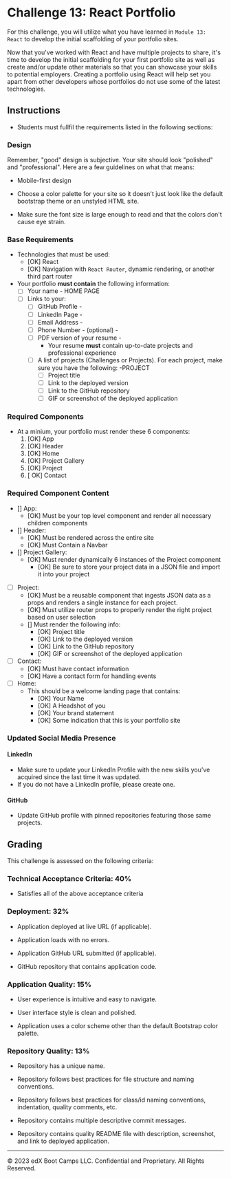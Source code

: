 # Challenge 13: React Portfolio

For this challenge, you will utilize what you have learned in `Module 13: React` to develop the initial scaffolding of your portfolio sites.

Now that you've worked with React and have multiple projects to share, it's time to develop the initial scaffolding for your first portfolio site as well as create and/or update other materials so that you can showcase your skills to potential employers. Creating a portfolio using React will help set you apart from other developers whose portfolios do not use some of the latest technologies.

## Instructions

* Students must fullfil the requirements listed in the following sections:

### Design

Remember, "good" design is subjective. Your site should look "polished" and "professional". Here are a few guidelines on what that means:

* Mobile-first design

* Choose a color palette for your site so it doesn't just look like
the default bootstrap theme or an unstyled HTML site.

* Make sure the font size is large enough to read and that the colors don't cause eye strain.

### Base Requirements

* Technologies that must be used:
  * [OK] React
  * [OK] Navigation with `React Router`, dynamic rendering, or another third part router
* Your portfolio **must contain** the following information:
  * [ ] Your name - HOME PAGE
  * [ ] Links to your:
    * [ ] GitHub Profile - 
    * [ ] LinkedIn Page -
    * [ ] Email Address - 
    * [ ] Phone Number - (optional) - 
    * [ ] PDF version of your resume - 
      * Your resume **must** contain up-to-date projects and professional experience
    * [ ] A list of projects (Challenges or Projects). For each project, make sure you have the following: -PROJECT
      * [ ] Project title
      * [ ] Link to the deployed version
      * [ ] Link to the GitHub repository
      * [ ] GIF or screenshot of the deployed application

### Required Components

* At a minium, your portfolio must render these 6 components:
  1. [OK] App
  2. [OK] Header
  4. [OK] Home
  5. [OK] Project Gallery
  6. [OK] Project
  7. [ OK] Contact

### Required Component Content
* [] App:
  * [OK] Must be your top level component and render all necessary children components
* [] Header:
   * [OK] Must be rendered across the entire site
   * [OK] Must Contain a Navbar
* [] Project Gallery:
  * [OK] Must render dynamically 6 instances of the Project component
    * [OK] Be sure to store your project data in a JSON file and import it into your project
* [ ] Project:
   * [OK] Must be a reusable component that ingests JSON data as a props and renders a single instance for each project.
   * [OK] Must utilize router props to properly render the right project based on user selection
   * [] Must render the following info:
     * [OK] Project title
     * [OK] Link to the deployed version
     * [OK] Link to the GitHub repository
     * [OK] GIF or screenshot of the deployed application
* [ ] Contact:
  * [OK] Must have contact information
  * [OK] Have a contact form for handling events
* [ ] Home:
  * This should be a welcome landing page that contains:
     * [OK] Your Name
     * [OK] A Headshot of you
     * [OK] Your brand statement
     * [OK] Some indication that this is your portfolio site

### Updated Social Media Presence
#### LinkedIn

* Make sure to update your LinkedIn Profile with the new skills you've acquired since the last time it was updated.
* If you do not have a LinkedIn profile, please create one.
#### GitHub

* Update GitHub profile with pinned repositories featuring those same projects.

## Grading

This challenge is assessed on the following criteria: 

### Technical Acceptance Criteria: 40%

* Satisfies all of the above acceptance criteria 

### Deployment: 32%

* Application deployed at live URL (if applicable).

* Application loads with no errors.

* Application GitHub URL submitted (if applicable).

* GitHub repository that contains application code.

### Application Quality: 15%

* User experience is intuitive and easy to navigate.

* User interface style is clean and polished.

* Application uses a color scheme other than the default Bootstrap color palette.

### Repository Quality: 13%

* Repository has a unique name.

* Repository follows best practices for file structure and naming conventions.

* Repository follows best practices for class/id naming conventions, indentation, quality comments, etc.

* Repository contains multiple descriptive commit messages.

* Repository contains quality README file with description, screenshot, and link to deployed application.
---
© 2023 edX Boot Camps LLC. Confidential and Proprietary. All Rights Reserved.
